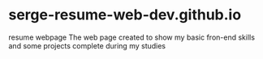 # serge-resume-web-dev.github.io
resume webpage
The web page created to show my basic fron-end skills and some projects complete during my studies
